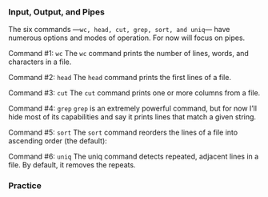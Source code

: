 ### Input, Output, and Pipes

The six commands —`wc, head, cut, grep, sort, and uniq`— have numerous options and modes of operation. For now will focus on pipes.

Command #1: `wc`
The `wc` command prints the number of lines, words, and characters in a file.

Command #2: `head`
The `head` command prints the first lines of a file.

Command #3: `cut`
The `cut` command prints one or more columns from a file.

Command #4: `grep`
`grep` is an extremely powerful command, but for now I’ll hide most of its capabilities and say it prints lines that match a given string.

Command #5: `sort`
The `sort` command reorders the lines of a file into ascending order (the default):

Command #6: `uniq`
The uniq command detects repeated, adjacent lines in a file. By default, it removes the repeats.


### Practice


